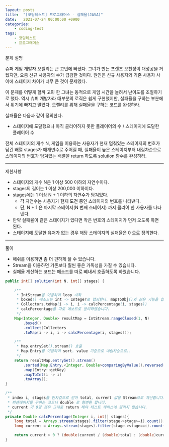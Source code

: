 ```yaml
---
layout: posts
title:  "[코딩테스트] 프로그래머스 - 실패율(JAVA)"
date:   2021-07-24 00:00:00 +0900
categories: 
    - coding-test 
tags: 
    - 코딩테스트
    - 프로그래머스
---
```

문제 설명

슈퍼 게임 개발자 오렐리는 큰 고민에 빠졌다. 그녀가 만든 프랜즈 오천성이 대성공을 거뒀지만, 요즘 신규 사용자의 수가 급감한 것이다. 원인은 신규 사용자와 기존 사용자 사이에 스테이지 차이가 너무 큰 것이 문제였다.

이 문제를 어떻게 할까 고민 한 그녀는 동적으로 게임 시간을 늘려서 난이도를 조절하기로 했다. 역시 슈퍼 개발자라 대부분의 로직은 쉽게 구현했지만, 실패율을 구하는 부분에서 위기에 빠지고 말았다. 오렐리를 위해 실패율을 구하는 코드를 완성하라.

실패율은 다음과 같이 정의한다.
- 스테이지에 도달했으나 아직 클리어하지 못한 플레이어의 수 / 스테이지에 도달한 플레이어 수

전체 스테이지의 개수 N, 게임을 이용하는 사용자가 현재 멈춰있는 스테이지의 번호가 담긴 배열 stages가 매개변수로 주어질 때, 실패율이 높은 스테이지부터 내림차순으로 스테이지의 번호가 담겨있는 배열을 return 하도록 solution 함수를 완성하라.

---
제한사항
- 스테이지의 개수 N은 1 이상 500 이하의 자연수이다.
- stages의 길이는 1 이상 200,000 이하이다.
- stages에는 1 이상 N + 1 이하의 자연수가 담겨있다.
    - 각 자연수는 사용자가 현재 도전 중인 스테이지의 번호를 나타낸다.
    - 단, N + 1 은 마지막 스테이지(N 번째 스테이지) 까지 클리어 한 사용자를 나타낸다.
- 만약 실패율이 같은 스테이지가 있다면 작은 번호의 스테이지가 먼저 오도록 하면 된다.
- 스테이지에 도달한 유저가 없는 경우 해당 스테이지의 실패율은 0 으로 정의한다.

---
풀이
- 해쉬를 이용하면 좀 더 편하게 풀 수 있습니다.
- Stream을 이용하면 기존보다 훨씬 좋은 가독성을 가질 수 있습니다.
- 실패율 계산하는 코드는 메소드를 따로 뺴내서 호출하도록 하였습니다.


```java
public int[] solution(int N, int[] stages) {

    /**
     * IntStream을 이용하여 loop 시작
     * boxed() 메소드는 int -> Integer로 랩핑한다. mapToObj()와 같은 기능을 합니다.
     * Collectors.toMap(i -> i, i -> calcPercentage(i, stages))
     * calcPercentage를 따로 메소드로 분리하였습니다.
     */
    Map<Integer, Double> resultMap = IntStream.rangeClosed(1, N)
        .boxed()
        .collect(Collectors
        .toMap(i -> i, i -> calcPercentage(i, stages)));

    /**
     * Map.entrySet().stream() 호출
     * Map.Entry를 이용하여 sort. value 기준으로 내림차순으로..
     */
    return resultMap.entrySet().stream()
        .sorted(Map.Entry.<Integer, Double>comparingByValue().reversed())
        .map(Entry::getKey)
        .mapToInt(i -> i)
        .toArray();
}

/**
 * index i, stages를 인자값으로 받아 total, current 값을 Stream으로 계산합니다.
 * 퍼센테이지를 구하는 코드니 double 로 형변환 합니다.
 * current 가 0일 경우 그대로 return 해야 테스트 케이스에 걸리지 않습니다.
 */
private Double calcPercentage(Integer i, int[] stages){
    long total = Arrays.stream(stages).filter(stage->stage>=i).count();
    long current = Arrays.stream(stages).filter(stage->stage==i).count();

    return current > 0 ? (double)current / (double)total : (double)current;
}
```